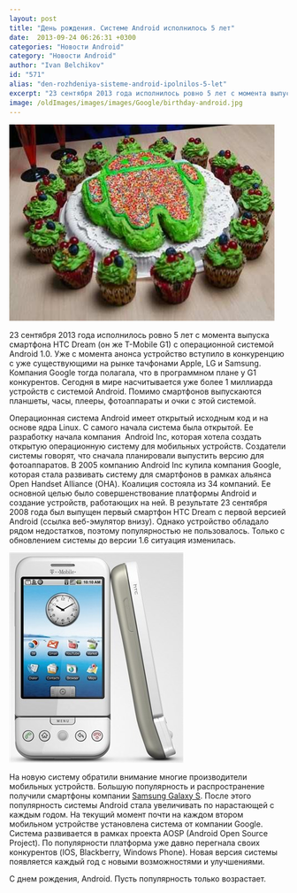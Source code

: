 ```yaml
---
layout: post
title: "День рождения. Системе Android иcполнилось 5 лет"
date:  2013-09-24 06:26:31 +0300
categories: "Новости Android"
category: "Новости Android"
author: "Ivan Belchikov"
id: "571"
alias: "den-rozhdeniya-sisteme-android-ipolnilos-5-let"
excerpt: "23 сентября 2013 года исполнилось ровно 5 лет с момента выпуска смартфона HTC Dream (он же T-Mobile G1) с операционной системой Android 1.0. Уже с момента анонса устройство вступило в конкуренцию с уже существующими на рынке тачфонами Apple, LG и Samsung. Компания Google тогда полагала, что в программном плане у G1 конкурентов. Сегодня в мире насчитывается уже более 1 миллиарда устройств с системой Android. Помимо смартфонов выпускаются планшеты, часы, плееры, фотоаппараты и очки с этой системой."
image: /oldImages/images/images/Google/birthday-android.jpg
---
```

<img src="/oldImages/images/images/Google/birthday-android.jpg" alt="День рождения Android" />

23 сентября 2013 года исполнилось ровно 5 лет с момента выпуска смартфона HTC Dream (он же T-Mobile G1) с операционной системой Android 1.0. Уже с момента анонса устройство вступило в конкуренцию с уже существующими на рынке тачфонами Apple, LG и Samsung. Компания Google тогда полагала, что в программном плане у G1 конкурентов. Сегодня в мире насчитывается уже более 1 миллиарда устройств с системой Android. Помимо смартфонов выпускаются планшеты, часы, плееры, фотоаппараты и очки с этой системой.


Операционная система Android имеет открытый исходным код и на основе ядра Linux. С самого начала система была открытой. Ее разработку начала компания  Android Inc, которая хотела создать открытую операционную систему для мобильных устройств. Создатели системы говорят, что сначала планировали выпустить версию для фотоаппаратов. В 2005 компанию Android Inc купила компания Google, которая стала развивать систему для смартфонов в рамках альянса Open Handset Alliance (ОНА). Коалиция состояла из 34 компаний. Ее основной целью было совершенствование платформы Android и создание устройств, работающих на ней. В результате 23 сентября 2008 года был выпущен первый смартфон HTC Dream с первой версией Android (ссылка веб-эмулятор внизу). Однако устройство обладало рядом недостатков, поэтому популярностью не пользовалось. Только с обновлением системы до версии 1.6 ситуация изменилась. 

<img src="/oldImages/images/images/Google/g1.jpg" alt="G1" />

На новую систему обратили внимание многие производители мобильных устройств. Большую популярность и распространение получили смартфоны компании <a href="index.php?option=com_content&amp;view=article&amp;id=396&amp;catid=8&amp;Itemid=102">Samsung Galaxy S</a>. После этого популярность системы Android стала увеличивать по нарастающей с каждым годом. На текущий момент почти на каждом втором мобильном устройстве установлена система от компании Google. Система развивается в рамках проекта AOSP (Android Open Source Project). По популярности платформа уже давно перегнала своих конкурентов (IOS, Blackberry, Windows Phone). Новая версия системы появляется каждый год с новыми возможностями и улучшениями.

С днем рождения, Android. Пусть популярность только возрастает.
